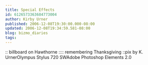 ```yaml
---
title: Special Effects
id: 6126573363684773004
author: Kirby Urner
published: 2006-12-08T19:30:00.000-08:00
updated: 2006-12-08T19:34:59.581-08:00
blog: bizmo_diaries
tags: 
---
```


[](https://blogger.googleusercontent.com/img/b/R29vZ2xl/AVvXsEjHB7wTJWMWtSe1N_yQtSW-X_0UIP9sQmUsXwMbZmv46O4_obaOEiszes-xypX4-zGLWnVBgDPJmHc-BzMsr_POusraUZTs8TINFE-p8SMzuDajt7Gzg8RL3KDnC66r7wSv6Y7x/s1600-h/giving2.jpg):: billboard on Hawthorne ::[](https://blogger.googleusercontent.com/img/b/R29vZ2xl/AVvXsEhgaTuXNEyb3QgXLeihsM_MqwpAEX133KptXrhN6lcOrgKYgKM_o2Pf_0ImvD5S5jl2xK5djH863cNQuF_IQiTrbg-aPsq9-dfas-hV3HtMrkN99XS9x2UWQ3WVoKhwKlp1S79v/s1600-h/giving1.jpg):: remembering Thanksgiving ::pix by K. UrnerOlympus Stylus 720 SWAdobe Photoshop Elements 2.0